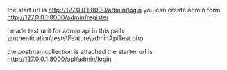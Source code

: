 the start url is 
http://127.0.0.1:8000/admin/login
you can create admin form
http://127.0.0.1:8000/admin/register
 
i made test unit for admin api in this path 
\authentication\tests\Feature\adminApiTest.php

the postman collection is attached the starter url is 
http://127.0.0.1:8000/api/admin/login


